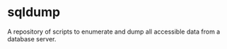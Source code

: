 # sqldump
A repository of scripts to enumerate and dump all accessible data from a database server.
